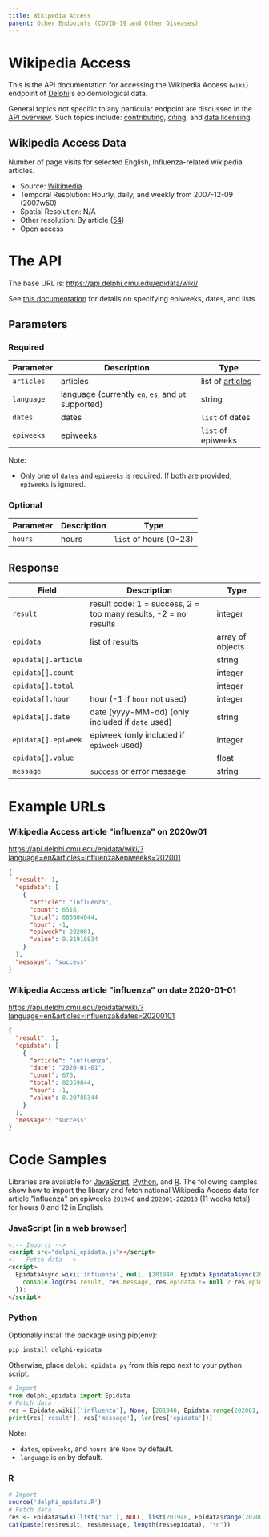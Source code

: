 ```yaml
---
title: Wikipedia Access
parent: Other Endpoints (COVID-19 and Other Diseases)
---
```


# Wikipedia Access

This is the API documentation for accessing the Wikipedia Access (`wiki`)
endpoint of [Delphi](https://delphi.cmu.edu/)'s epidemiological data.

General topics not specific to any particular endpoint are discussed in the
[API overview](README.md). Such topics include:
[contributing](README.md#contributing), [citing](README.md#citing), and
[data licensing](README.md#data-licensing).

## Wikipedia Access Data

Number of page visits for selected English, Influenza-related wikipedia articles.
 - Source: [Wikimedia](https://dumps.wikimedia.org/other/pagecounts-raw/)
 - Temporal Resolution: Hourly, daily, and weekly from 2007-12-09 (2007w50)
 - Spatial Resolution: N/A
 - Other resolution: By article ([54](https://github.com/cmu-delphi/delphi-epidata/blob/main/labels/articles.txt))
 - Open access

# The API

The base URL is: https://api.delphi.cmu.edu/epidata/wiki/

See [this documentation](README.md) for details on specifying epiweeks, dates, and lists.

## Parameters

### Required

| Parameter | Description | Type |
| --- | --- | --- |
| `articles` | articles | list of [articles](https://github.com/cmu-delphi/delphi-epidata/blob/main/labels/articles.md) |
| `language` | language (currently `en`, `es`, and `pt` supported) | string |
| `dates` | dates | `list` of dates |
| `epiweeks` | epiweeks | `list` of epiweeks |

Note:
- Only one of `dates` and `epiweeks` is required. If both are provided, `epiweeks` is ignored.

### Optional

| Parameter | Description | Type                   |
|-----------|-------------|------------------------|
| `hours`   | hours       | `list` of hours (0-23) |

## Response

| Field               | Description                                                     | Type             |
|---------------------|-----------------------------------------------------------------|------------------|
| `result`            | result code: 1 = success, 2 = too many results, -2 = no results | integer          |
| `epidata`           | list of results                                                 | array of objects |
| `epidata[].article` |                                                                 | string           |
| `epidata[].count`   |                                                                 | integer          |
| `epidata[].total`   |                                                                 | integer          |
| `epidata[].hour`    | hour (-1 if `hour` not used)                                    | integer          |
| `epidata[].date`    | date (yyyy-MM-dd) (only included if `date` used)                | string           |
| `epidata[].epiweek` | epiweek (only included if `epiweek` used)                       | integer          |
| `epidata[].value`   |                                                                 | float            |
| `message`           | `success` or error message                                      | string           |

# Example URLs

### Wikipedia Access article "influenza" on 2020w01
https://api.delphi.cmu.edu/epidata/wiki/?language=en&articles=influenza&epiweeks=202001

```json
{
  "result": 1,
  "epidata": [
    {
      "article": "influenza",
      "count": 6516,
      "total": 663604044,
      "hour": -1,
      "epiweek": 202001,
      "value": 9.81910834
    }
  ],
  "message": "success"
}
```

### Wikipedia Access article "influenza" on date 2020-01-01
https://api.delphi.cmu.edu/epidata/wiki/?language=en&articles=influenza&dates=20200101

```json
{
  "result": 1,
  "epidata": [
    {
      "article": "influenza",
      "date": "2020-01-01",
      "count": 676,
      "total": 82359844,
      "hour": -1,
      "value": 8.20788344
    }
  ],
  "message": "success"
}
```

# Code Samples

Libraries are available for [JavaScript](https://github.com/cmu-delphi/delphi-epidata/blob/main/src/client/delphi_epidata.js), [Python](https://pypi.org/project/delphi-epidata/), and [R](https://github.com/cmu-delphi/delphi-epidata/blob/dev/src/client/delphi_epidata.R).
The following samples show how to import the library and fetch national Wikipedia Access data for article "influenza" on
epiweeks `201940` and `202001-202010` (11 weeks total) for hours 0 and 12 in English.

<!-- TODO: check syntax for optional arguments -->

### JavaScript (in a web browser)

````html
<!-- Imports -->
<script src="delphi_epidata.js"></script>
<!-- Fetch data -->
<script>
  EpidataAsync.wiki('influenza', null, [201940, Epidata.EpidataAsync(202001, 202010)], [0, 12]).then((res) => {
    console.log(res.result, res.message, res.epidata != null ? res.epidata.length : 0);
  });
</script>
````

### Python

Optionally install the package using pip(env):
````bash
pip install delphi-epidata
````

Otherwise, place `delphi_epidata.py` from this repo next to your python script.

````python
# Import
from delphi_epidata import Epidata
# Fetch data
res = Epidata.wiki(['influenza'], None, [201940, Epidata.range(202001, 202010)], [0, 12])
print(res['result'], res['message'], len(res['epidata']))
````

Note:
- `dates`, `epiweeks`, and `hours` are `None` by default.
- `language` is `en` by default.

### R

````R
# Import
source('delphi_epidata.R')
# Fetch data
res <- Epidata$wiki(list('nat'), NULL, list(201940, Epidata$range(202001, 202010)), list(0, 12), 'en')
cat(paste(res$result, res$message, length(res$epidata), "\n"))
````
